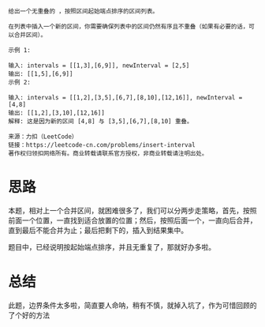 ```
给出一个无重叠的 ，按照区间起始端点排序的区间列表。

在列表中插入一个新的区间，你需要确保列表中的区间仍然有序且不重叠（如果有必要的话，可以合并区间）。

示例 1:

输入: intervals = [[1,3],[6,9]], newInterval = [2,5]
输出: [[1,5],[6,9]]
示例 2:

输入: intervals = [[1,2],[3,5],[6,7],[8,10],[12,16]], newInterval = [4,8]
输出: [[1,2],[3,10],[12,16]]
解释: 这是因为新的区间 [4,8] 与 [3,5],[6,7],[8,10] 重叠。

来源：力扣（LeetCode）
链接：https://leetcode-cn.com/problems/insert-interval
著作权归领扣网络所有。商业转载请联系官方授权，非商业转载请注明出处。
```

思路
=
本题，相对上一个合并区间，就困难很多了，我们可以分两步走策略，首先，按照前面一个位置，一直找到适合放置的位置；然后，按照后面一个，一直向后合并，直到最后不能合并为止；最后把剩下的，插入到结果集中。  

题目中，已经说明按起始端点排序，并且无重复了，那就好办多啦。

总结
=
此题，边界条件太多啦，简直要人命呐，稍有不慎，就掉入坑了，作为可惜回顾的了个好的方法